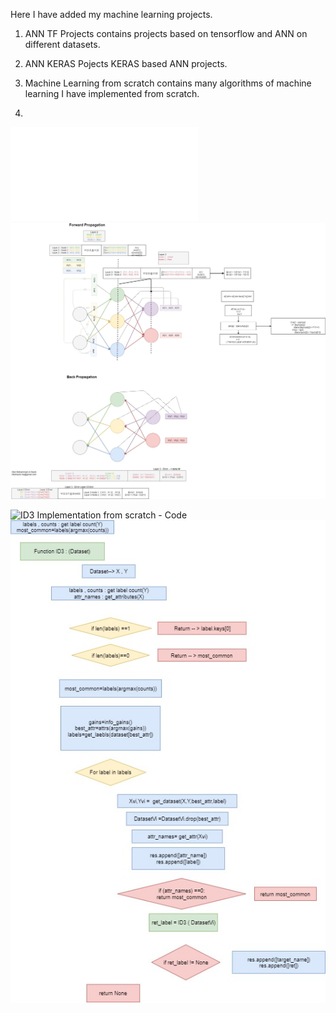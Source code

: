 Here I have added my machine learning projects.

1. ANN TF Projects contains projects based on tensorflow and ANN on different datasets.
2. ANN KERAS Pojects KERAS based ANN projects.
3. Machine Learning from scratch contains many algorithms of machine learning I have implemented from scratch.




1.
![NN Implementation from scratch - Code ](Machine_Learning_Algo_From_Scratch/ID3_with_continuous_feature_support_exp.py)
![Flowchart](Algorihms/NN.jpg)

![ID3 Implementation from scratch - Code ](Machine_Learning_Algo_From_Scratch/ANN_From_Scratch_modular_class.ipynb)
![Flowchart](Algorihms/ID3.jpg)

